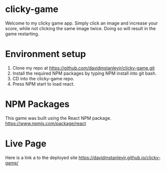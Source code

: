 # clicky-game

Welcome to my clicky game app. Simply click an image and increase your score, while not clicking the same image twice. Doing so will result in the game restarting.

# Environment setup

1. Clone my repo at https://github.com/davidmstanleyjr/clicky-game.git
2. Install the required NPM packages by typing NPM install into git bash.
3. CD into the clicky-game repo.
4. Press NPM start to load react.

# NPM Packages

This game was built using the React NPM package. https://www.npmjs.com/package/react

# Live Page

Here is a link a to the deployed site https://davidmstanleyjr.github.io/clicky-game/